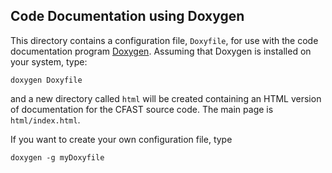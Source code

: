 ## Code Documentation using Doxygen

This directory contains a configuration file, `Doxyfile`, for use with the code documentation program [Doxygen](http://www.doxygen.org). Assuming that Doxygen is installed on your system, type:
```
doxygen Doxyfile
```
and a new directory called `html` will be created containing an HTML version of documentation for the CFAST source code.  The main page is `html/index.html`.

If you want to create your own configuration file, type
```
doxygen -g myDoxyfile
```
